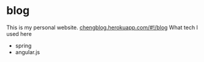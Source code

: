 # blog
This is my personal website.  [chengblog.herokuapp.com/#!/blog](https://chengblog.herokuapp.com/#!/)
What tech I used here
 * spring 
 * angular.js
